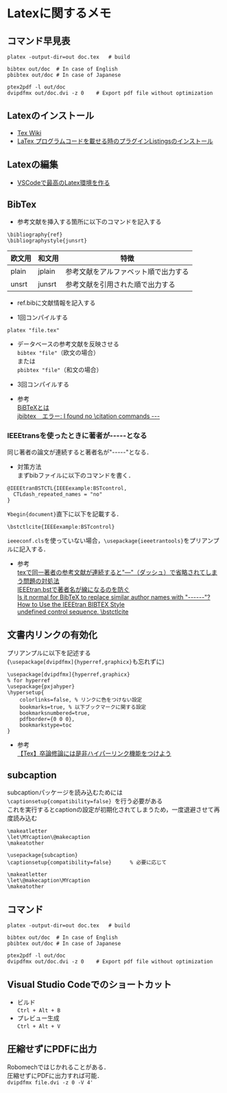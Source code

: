 # Latexに関するメモ
## コマンド早見表
```
platex -output-dir=out doc.tex   # build

bibtex out/doc  # In case of English
pbibtex out/doc # In case of Japanese

ptex2pdf -l out/doc
dvipdfmx out/doc.dvi -z 0    # Export pdf file without optimization
```

## Latexのインストール
- [Tex Wiki](https://texwiki.texjp.org/)
- [LaTex プログラムコードを載せる時のプラグインListingsのインストール](https://kshi-kshi.hatenadiary.org/entry/20110219/1298117610)
## Latexの編集
- [VSCodeで最高のLatex環境を作る](https://qiita.com/Gandats/items/d7718f12d71e688f3573)  

## BibTex
- 参考文献を挿入する箇所に以下のコマンドを記入する  
```
\bibliography{ref}  
\bibliographystyle{junsrt}
```

|  欧文用  |  和文用  |  特徴  |
| ---- | ---- |  ----  |  
|  plain  |  jplain  |  参考文献をアルファベット順で出力する  |  
|  unsrt  |  junsrt  |  参考文献を引用された順で出力する  |  

- ref.bibに文献情報を記入する  

- 1回コンパイルする  
```
platex "file.tex"
```  

- データベースの参考文献を反映させる  
`bibtex "file"`（欧文の場合）  
または  
`pbibtex "file"`（和文の場合）  

- 3回コンパイルする  

- 参考  
[BiBTeXとは](https://qiita.com/SUZUKI_Masaya/items/14f9727845e020f8e7e9)  
[jbibtex　エラー: I found no \citation commands ---](https://behavior-analysis.at.webry.info/200906/article_2.html)

### IEEEtransを使ったときに著者が-----となる
同じ著者の論文が連続すると著者名が"-----"となる．  

- 対策方法  
まずbibファイルに以下のコマンドを書く．  
```
@IEEEtranBSTCTL{IEEEexample:BSTcontrol,
  CTLdash_repeated_names = "no"
}
```

`¥begin{document}`直下に以下を記載する．　　
```
\bstctlcite{IEEEexample:BSTcontrol}
```

`ieeeconf.cls`を使っていない場合，`\usepackage{ieeetrantools}`をプリアンプルに記入する．

- 参考  
[texで同一著者の参考文献が連続すると"―"（ダッシュ）で省略されてしまう問題の対処法](https://yusuke-ujitoko.hatenablog.com/entry/2019/09/23/211057)  
[IEEEtran.bstで著者名が線になるのを防ぐ](http://kawaiihaseigi.blogspot.com/2015/02/ieeetranbib.html)  
[Is it normal for BibTeX to replace similar author names with "------"?](https://tex.stackexchange.com/questions/29381/is-it-normal-for-bibtex-to-replace-similar-author-names-with)  
[How to Use the IEEEtran BIBTEX Style](http://tug.ctan.org/biblio/bibtex/contrib/IEEEtran/IEEEtran_bst_HOWTO.pdf)  
[undefined control sequence. \bstctlcite](https://tex.stackexchange.com/questions/430830/undefined-control-sequence-bstctlcite)  

## 文書内リンクの有効化
プリアンプルに以下を記述する  
(`\usepackage[dvipdfmx]{hyperref,graphicx}`も忘れずに)  
```
\usepackage[dvipdfmx]{hyperref,graphicx}
% for hyperref
\usepackage{pxjahyper}
\hypersetup{
	colorlinks=false, % リンクに色をつけない設定
	bookmarks=true, % 以下ブックマークに関する設定
	bookmarksnumbered=true,
	pdfborder={0 0 0},
	bookmarkstype=toc
}
```

- 参考  
[【Tex】卒論修論には是非ハイパーリンク機能をつけよう](https://ossyaritoori.hatenablog.com/entry/2016/11/11/%E3%80%90Tex%E3%80%91%E5%8D%92%E8%AB%96%E4%BF%AE%E8%AB%96%E3%81%AB%E3%81%AF%E6%98%AF%E9%9D%9E%E3%83%8F%E3%82%A4%E3%83%91%E3%83%BC%E3%83%AA%E3%83%B3%E3%82%AF%E6%A9%9F%E8%83%BD%E3%82%92%E3%81%A4)

## subcaption
subcaptionパッケージを読み込むためには`\captionsetup{compatibility=false} `を行う必要がある  
これを実行するとcaptionの設定が初期化されてしまうため，一度退避させて再度読み込む
```
\makeatletter
\let\MYcaption\@makecaption
\makeatother

\usepackage{subcaption}
\captionsetup{compatibility=false}      % 必要に応じて

\makeatletter
\let\@makecaption\MYcaption
\makeatother
```

## コマンド
```
platex -output-dir=out doc.tex   # build

bibtex out/doc  # In case of English
pbibtex out/doc # In case of Japanese

ptex2pdf -l out/doc
dvipdfmx out/doc.dvi -z 0    # Export pdf file without optimization

``` 
  
## Visual Studio Codeでのショートカット
- ビルド  
  `Ctrl + Alt + B`
- プレビュー生成  
  `Ctrl + Alt + V`  
  
## 圧縮せずにPDFに出力
Robomechではじかれることがある．  
圧縮せずにPDFに出力すれば可能．  
`dvipdfmx file.dvi -z 0 -V 4'`

